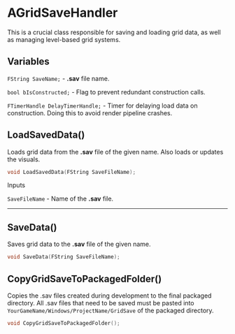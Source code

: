 # AGridSaveHandler

This is a crucial class responsible for saving and loading grid data, as well as managing level-based grid systems.

## Variables

``FString SaveName;`` - **.sav** file name.

``bool bIsConstructed;`` - Flag to prevent redundant construction calls.

``FTimerHandle DelayTimerHandle;`` - Timer for delaying load data on construction. Doing this to avoid render pipeline crashes.


## LoadSavedData()

Loads grid data from the **.sav** file of the given name. Also loads or updates the visuals.

```cpp
void LoadSavedData(FString SaveFileName);
```

<span class="highlight-text-normal">Inputs</span>

``SaveFileName`` - Name of the **.sav** file.

---

## SaveData()

Saves grid data to the **.sav** file of the given name.

```cpp
void SaveData(FString SaveFileName);
```

## CopyGridSaveToPackagedFolder()

Copies the .sav files created during development to the final packaged directory. All .sav files that need to be saved must be pasted into ``YourGameName/Windows/ProjectName/GridSave`` of the packaged directory.

```cpp
void CopyGridSaveToPackagedFolder();
```


